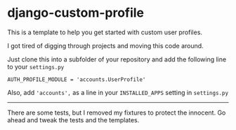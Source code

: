 django-custom-profile
=====================

This is a template to help you get started with custom user profiles.  

I got tired of digging through projects and moving this code around.

Just clone this into a subfolder of your repository and add the following line to your `settings.py`

    AUTH_PROFILE_MODULE = 'accounts.UserProfile'

Also, add `'accounts',` as a line in your `INSTALLED_APPS` setting in `settings.py`

---

There are some tests, but I removed my fixtures to protect the innocent.  Go ahead and tweak the tests and the templates.
